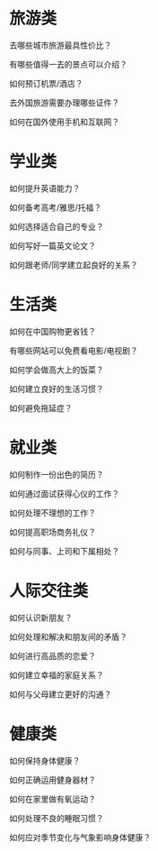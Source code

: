 # 旅游类


去哪些城市旅游最具性价比？

有哪些值得一去的景点可以介绍？

如何预订机票/酒店？

去外国旅游需要办理哪些证件？

如何在国外使用手机和互联网？


# 学业类


如何提升英语能力？

如何备考高考/雅思/托福？

如何选择适合自己的专业？

如何写好一篇英文论文？

如何跟老师/同学建立起良好的关系？


# 生活类


如何在中国购物更省钱？

有哪些网站可以免费看电影/电视剧？

如何学会做高大上的饭菜？

如何建立良好的生活习惯？

如何避免拖延症？


# 就业类


如何制作一份出色的简历？

如何通过面试获得心仪的工作？

如何处理不理想的工作？

如何提高职场商务礼仪？

如何与同事、上司和下属相处？


# 人际交往类


如何认识新朋友？

如何处理和解决和朋友间的矛盾？

如何进行高品质的恋爱？

如何建立幸福的家庭关系？

如何与父母建立更好的沟通？

# 健康类


如何保持身体健康？

如何正确运用健身器材？

如何在家里做有氧运动？

如何处理不良的睡眠习惯？

如何应对季节变化与气象影响身体健康？
